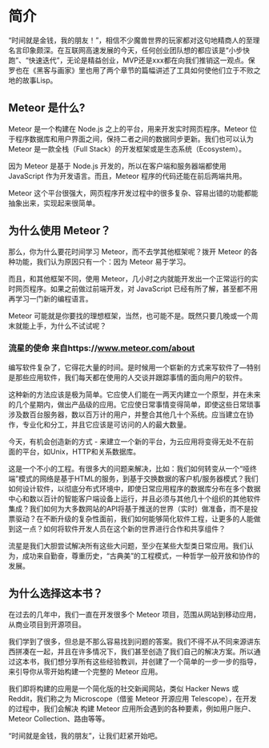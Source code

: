 # 简介

“时间就是金钱，我的朋友！”，相信不少魔兽世界的玩家都对这句地精商人的至理名言印象颇深。在互联网高速发展的今天，任何创业团队想的都应该是“小步快跑”、“快速迭代”，无论是精益创业，MVP还是xxx都在向我们推销这一观点。保罗也在《黑客与画家》里也用了两个章节的篇幅讲述了工具如何使他们立于不败之地的故事Lisp。

## Meteor 是什么?

Meteor 是一个构建在 Node.js 之上的平台，用来开发实时网页程序。Meteor 位于程序数据库和用户界面之间，保持二者之间的数据同步更新。我们也可以认为Meteor 是一款全栈（Full Stack）的开发框架或是生态系统（Ecosystem）。


因为 Meteor 是基于 Node.js 开发的，所以在客户端和服务器端都使用 JavaScript 作为开发语言。而且，Meteor 程序的代码还能在前后两端共用。

Meteor 这个平台很强大，网页程序开发过程中的很多复杂、容易出错的功能都能抽象出来，实现起来很简单。

## 为什么使用 Meteor？

那么，你为什么要花时间学习 Meteor，而不去学其他框架呢？拨开 Meteor 的各种功能，我们认为原因只有一个：因为 Meteor 易于学习。

而且，和其他框架不同，使用 Meteor，几小时之内就能开发出一个正常运行的实时网页程序。如果之前做过前端开发，对 JavaScript 已经有所了解，甚至都不用再学习一门新的编程语言。

Meteor 可能就是你要找的理想框架，当然，也可能不是。既然只要几晚或一个周末就能上手，为什么不试试呢？



### 流星的使命 来自https://www.meteor.com/about

编写软件复杂了，它得花大量的时间。是时候用一个崭新的方式来写软件了—特别是那些应用软件，我们每天都在使用的人交谈并跟踪事情的面向用户的软件。

这种新的方法应该是极为简单。它应使人们能在一两天内建立一个原型，并在未来的几个星期内，做出产品级的应用。它应使日常事情变得简单，即使这些日常琐事涉及数百台服务器，数以百万计的用户，并整合其他几十个系统。应当建立在协作，专业化和分工，并且它应该是可访问的人的最大数量。

今天，有机会创造新的方式 - 来建立一个新的平台，为云应用将变得无处不在前面的平台，如Unix，HTTP和关系数据库。

这是一个不小的工程。有很多大的问题来解决，比如：我们如何转变从一个“哑终端”模式的网络是基于HTML的服务，到基于交换数据的客户机/服务器模式？我们如何设计软件，以彻底分布式环境中，即使日常应用程序的数据库分布在多个数据中心和数以百计的智能客户端设备上运行，并且必须与其他几十个组织的其他软件集成？我们如何为大多数网站的API将基于推送的世界（实时）做准备，而不是投票驱动？在不断升级的复杂性面前，我们如何能够简化软件工程，让更多的人能做到这一点？如何将软件开发人员在这个新的世界进行合作和共享组件？

流星是我们大胆尝试解决所有这些大问题，至少在某些大型类日常应用。我们认为，成功来自勤奋，尊重历史，“古典美”的工程模式，一种哲学一般开放和协作的发展。

## 为什么选择这本书？

在过去的几年中，我们一直在开发很多个 Meteor 项目，范围从网站到移动应用，从商业项目到开源项目。

我们学到了很多，但总是不那么容易找到问题的答案。我们不得不从不同来源讲东西拼凑在一起，并且在许多情况下，我们甚至创造了我们自己的解决方案。所以通过这本书，我们想分享所有这些经验教训，并创建了一个简单的一步一步的指导，来引导你从零开始构建一个完整的 Meteor 应用。

我们即将构建的应用是一个简化版的社交新闻网站，类似 Hacker News 或 Reddit，我们称之为 Microscope（借鉴 Meteor 开源应用 Telescope），在开发的过程中，我们会解决 构建 Meteor 应用所会遇到的各种要素，例如用户账户、Meteor Collection、路由等等。

“时间就是金钱，我的朋友”，让我们赶紧开始吧。